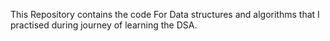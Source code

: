 This Repository contains the code For Data structures and algorithms that I practised during journey of learning the DSA.
